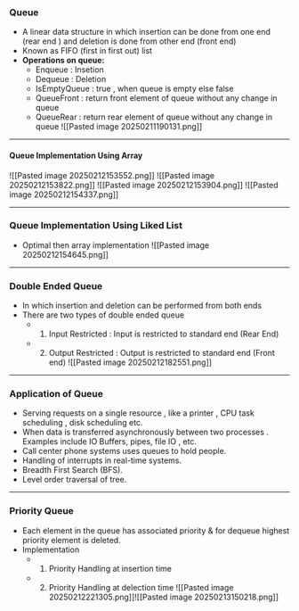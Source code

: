### **Queue**
- A linear data structure in which insertion can be done from one end (rear end ) and deletion is done from other end (front end)
- Known as  FIFO (first in first out) list 
- **Operations on queue:**
	- Enqueue : Insetion   
	- Dequeue : Deletion
	- IsEmptyQueue : true  , when queue is empty else false
	- QueueFront : return front element of queue without any change in queue
	- QueueRear : return rear element of queue without any change in queue
![[Pasted image 20250211190131.png]]
---

#### **Queue Implementation Using Array**

![[Pasted image 20250212153552.png]]
![[Pasted image 20250212153822.png]]
![[Pasted image 20250212153904.png]]
![[Pasted image 20250212154337.png]]

---
### **Queue Implementation Using Liked List**
- Optimal then array implementation
![[Pasted image 20250212154645.png]]

---
### **Double Ended  Queue**
- In which insertion and deletion can be performed from both ends
- There are two types of double ended queue
	- 1. Input Restricted : Input is restricted to standard end (Rear End)
	- 2. Output Restricted : Output is restricted to standard end (Front end) ![[Pasted image 20250212182551.png]]
---
### **Application of Queue**
- Serving requests on a single resource , like a printer , CPU task scheduling , disk scheduling etc.
- When data is transferred asynchronously between two processes . Examples include IO Buffers, pipes, file IO , etc.
- Call center phone systems uses queues to hold people.
- Handling of interrupts in real-time systems.
- Breadth First Search (BFS).
- Level order traversal of tree.

---
### **Priority Queue**
- Each element in the queue has associated priority & for dequeue highest priority element is deleted.
- Implementation 
	- 1. Priority Handling at insertion time 
	- 2. Priority Handling at delection time
![[Pasted image 20250212221305.png]]![[Pasted image 20250213150218.png]]
